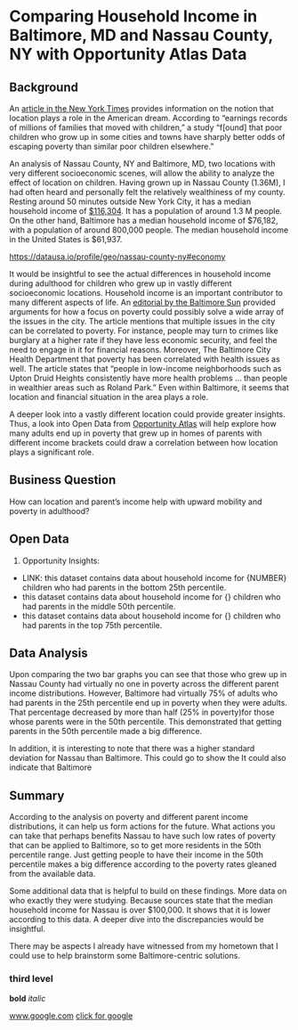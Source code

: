 # Comparing Household Income in Baltimore, MD and Nassau County, NY with Opportunity Atlas Data
## Background
An [article in the New York Times](https://www.nytimes.com/2015/05/04/upshot/an-atlas-of-upward-mobility-shows-paths-out-of-poverty.html) provides information on the notion that location plays a role in the American dream. According to “earnings records of millions of families that moved with children,” a study “f[ound] that poor children who grow up in some cities and towns have sharply better odds of escaping poverty than similar poor children elsewhere.”

An analysis of Nassau County, NY and Baltimore, MD, two locations with very different socioeconomic scenes, will allow the ability to analyze the effect of location on children. Having grown up in Nassau County (1.36M), I had often heard and personally felt the relatively wealthiness of my county. Resting around 50 minutes outside New York City, it has a median household income of [$116,304](https://datausa.io/profile/geo/nassau-county-ny). It has a population of around 1.3 M people. On the other hand, Baltimore has a median household income of $76,182, with a population of around 800,000 people. The median household income in the United States is $61,937. 

https://datausa.io/profile/geo/nassau-county-ny#economy



It would be insightful to see the actual differences in household income during adulthood for children who grew up in vastly different socioeconomic locations. Household income is an important contributor to many different aspects of life. An [editorial by the Baltimore Sun](https://www.baltimoresun.com/opinion/editorial/bs-ed-0207-baltimore-poverty-20190205-story.html) provided arguments for how a focus on poverty could possibly solve a wide array of the issues in the city. The article mentions that multiple issues in the city can be correlated to poverty. For instance, people may turn to crimes like burglary at a higher rate if they have less economic security, and feel the need to engage in it for financial reasons. Moreover, The Baltimore City Health Department that poverty has been correlated with health issues as well. The article states that “people in low-income neighborhoods such as Upton Druid Heights consistently have more health problems … than people in wealthier areas such as Roland Park.” Even within Baltimore, it seems that location and financial situation in the area plays a role. 

A deeper look into a vastly different location could provide greater insights. Thus, a look into Open Data from [Opportunity Atlas](https://www.opportunityatlas.org/) will help explore how many adults end up in poverty that grew up in homes of parents with different income brackets could draw a correlation between how location plays a significant role. 
## Business Question
How can location and parent’s income help with upward mobility and poverty in adulthood?
## Open Data 
1.	Opportunity Insights:
- LINK: this dataset contains data about household income for {NUMBER} children who had parents in the bottom 25th percentile.
- this dataset contains data about household income for {} children who had parents in the middle 50th percentile.
- this dataset contains data about household income for {} children who had parents in the top 75th percentile.
## Data Analysis 
Upon comparing the two bar graphs you can see that those who grew up in Nassau County had virtually no one in poverty across the different parent income distributions. However, Baltimore had virtually 75% of adults who had parents in the 25th percentile end up in poverty when they were adults. That percentage decreased by more than half (25% in poverty)for those whose parents were in the 50th percentile. This demonstrated that getting parents in the 50th percentile made a big difference.

In addition, it is interesting to note that there was a higher standard deviation for Nassau than Baltimore. This could go to show the 
It could also indicate that Baltimore
## Summary
According to the analysis on poverty and different parent income distributions, it can help us form actions for the future. What actions you can take that perhaps benefits Nassau to have such low rates of poverty that can be applied to Baltimore, so to get more residents in the 50th percentile range. Just getting people to have their income in the 50th percentile makes a big difference according to the poverty rates gleaned from the available data. 

Some additional data that is helpful to build on these findings. More data on who exactly they were studying. Because sources state that the median household income for Nassau is over $100,000. It shows that it is lower according to this data. A deeper dive into the discrepancies would be insightful.


There may be aspects I already have witnessed from my hometown that I could use to help brainstorm some Baltimore-centric solutions. 

### third level

__bold__
_italic_

www.google.com
[click for google](www.google.com)
